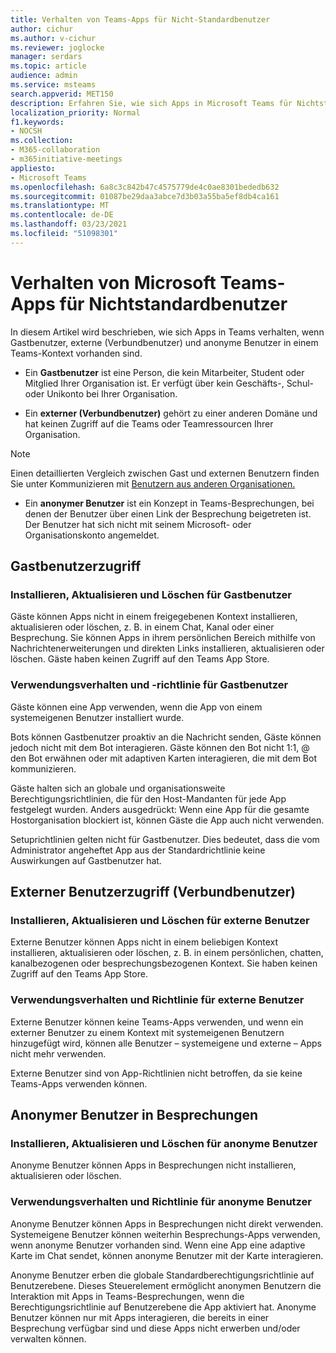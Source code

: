 ```yaml
---
title: Verhalten von Teams-Apps für Nicht-Standardbenutzer
author: cichur
ms.author: v-cichur
ms.reviewer: joglocke
manager: serdars
ms.topic: article
audience: admin
ms.service: msteams
search.appverid: MET150
description: Erfahren Sie, wie sich Apps in Microsoft Teams für Nichtstandardbenutzer verhalten.
localization_priority: Normal
f1.keywords:
- NOCSH
ms.collection:
- M365-collaboration
- m365initiative-meetings
appliesto:
- Microsoft Teams
ms.openlocfilehash: 6a8c3c842b47c4575779de4c0ae8301bededb632
ms.sourcegitcommit: 01087be29daa3abce7d3b03a55ba5ef8db4ca161
ms.translationtype: MT
ms.contentlocale: de-DE
ms.lasthandoff: 03/23/2021
ms.locfileid: "51098301"
---
```

# <a name="microsoft-teams-apps-behavior-for-non-standard-users"></a>Verhalten von Microsoft Teams-Apps für Nichtstandardbenutzer

In diesem Artikel wird beschrieben, wie sich Apps in Teams verhalten, wenn Gastbenutzer, externe (Verbundbenutzer) und anonyme Benutzer in einem Teams-Kontext vorhanden sind.

- Ein **Gastbenutzer** ist eine Person, die kein Mitarbeiter, Student oder Mitglied Ihrer Organisation ist. Er verfügt über kein Geschäfts-, Schul- oder Unikonto bei Ihrer Organisation.

- Ein **externer (Verbundbenutzer)** gehört zu einer anderen Domäne und hat keinen Zugriff auf die Teams oder Teamressourcen Ihrer Organisation.

>[!Note]
> Einen detaillierten Vergleich zwischen Gast und externen Benutzern finden Sie unter Kommunizieren mit [Benutzern aus anderen Organisationen.](./communicate-with-users-from-other-organizations.md)

- Ein **anonymer Benutzer** ist ein Konzept in Teams-Besprechungen, bei denen der Benutzer über einen Link der Besprechung beigetreten ist. Der Benutzer hat sich nicht mit seinem Microsoft- oder Organisationskonto angemeldet.

## <a name="guest-user-access"></a>Gastbenutzerzugriff

### <a name="install-update-and-delete-for-guest-users"></a>Installieren, Aktualisieren und Löschen für Gastbenutzer

Gäste können Apps nicht in einem freigegebenen Kontext installieren, aktualisieren oder löschen, z. B. in einem Chat, Kanal oder einer Besprechung. Sie können Apps in ihrem persönlichen Bereich mithilfe von Nachrichtenerweiterungen und direkten Links installieren, aktualisieren oder löschen. Gäste haben keinen Zugriff auf den Teams App Store.

### <a name="usage-behavior-and-policy-for-guest-users"></a>Verwendungsverhalten und -richtlinie für Gastbenutzer

Gäste können eine App verwenden, wenn die App von einem systemeigenen Benutzer installiert wurde.

Bots können Gastbenutzer proaktiv an die Nachricht senden, Gäste können jedoch nicht mit dem Bot interagieren. Gäste können den Bot nicht 1:1, @ den Bot erwähnen oder mit adaptiven Karten interagieren, die mit dem Bot kommunizieren.

Gäste halten sich an globale und organisationsweite Berechtigungsrichtlinien, die für den Host-Mandanten für jede App festgelegt wurden. Anders ausgedrückt: Wenn eine App für die gesamte Hostorganisation blockiert ist, können Gäste die App auch nicht verwenden.

Setuprichtlinien gelten nicht für Gastbenutzer. Dies bedeutet, dass die vom Administrator angeheftet App aus der Standardrichtlinie keine Auswirkungen auf Gastbenutzer hat.

## <a name="external-federated-user-access"></a>Externer Benutzerzugriff (Verbundbenutzer)

### <a name="install-update-and-delete-for-external-users"></a>Installieren, Aktualisieren und Löschen für externe Benutzer

Externe Benutzer können Apps nicht in einem beliebigen Kontext installieren, aktualisieren oder löschen, z. B. in einem persönlichen, chatten, kanalbezogenen oder besprechungsbezogenen Kontext. Sie haben keinen Zugriff auf den Teams App Store.

### <a name="usage-behavior-and-policy-for-external-users"></a>Verwendungsverhalten und Richtlinie für externe Benutzer

Externe Benutzer können keine Teams-Apps verwenden, und wenn ein externer Benutzer zu einem Kontext mit systemeigenen Benutzern hinzugefügt wird, können alle Benutzer – systemeigene und externe – Apps nicht mehr verwenden.

Externe Benutzer sind von App-Richtlinien nicht betroffen, da sie keine Teams-Apps verwenden können.

## <a name="anonymous-user-in-meetings-access"></a>Anonymer Benutzer in Besprechungen

### <a name="install-update-and-delete-for-anonymous-users"></a>Installieren, Aktualisieren und Löschen für anonyme Benutzer

Anonyme Benutzer können Apps in Besprechungen nicht installieren, aktualisieren oder löschen.

### <a name="usage-behavior-and-policy-for-anonymous-users"></a>Verwendungsverhalten und Richtlinie für anonyme Benutzer

Anonyme Benutzer können Apps in Besprechungen nicht direkt verwenden. Systemeigene Benutzer können weiterhin Besprechungs-Apps verwenden, wenn anonyme Benutzer vorhanden sind. Wenn eine App eine adaptive Karte im Chat sendet, können anonyme Benutzer mit der Karte interagieren.

Anonyme Benutzer erben die globale Standardberechtigungsrichtlinie auf Benutzerebene. Dieses Steuerelement ermöglicht anonymen Benutzern die Interaktion mit Apps in Teams-Besprechungen, wenn die Berechtigungsrichtlinie auf Benutzerebene die App aktiviert hat. Anonyme Benutzer können nur mit Apps interagieren, die bereits in einer Besprechung verfügbar sind und diese Apps nicht erwerben und/oder verwalten können.